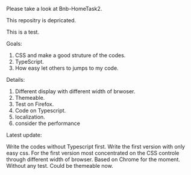 Please take a look at Bnb-HomeTask2.

This repositry is depricated.

This is a test.

Goals:

1. CSS and make a good struture of the codes.
2. TypeScript.
3. How easy let others to jumps to my code.

Details:

1. Different display with different width of brwoser.
2. Themeable.
3. Test on Firefox.
4. Code on Typescript.
5. localization.
6. consider the performance

Latest update:

Write the codes without Typescript first.
Write the first version with only easy css.
For the first version most concentrated on the CSS controle through different width of browser.
Based on Chrome for the moment.
Without any test.
Could be themeable now.
